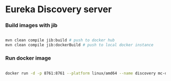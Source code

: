 # Eureka Discovery server


### Build images with jib

```bash

mvn clean compile jib:build # push to docker hub
mvn clean compile jib:dockerBuild # push to local docker instance

```

### Run docker image

```bash

docker run -d -p 8761:8761 --platform linux/amd64 --name discovery mc-discovery

```
